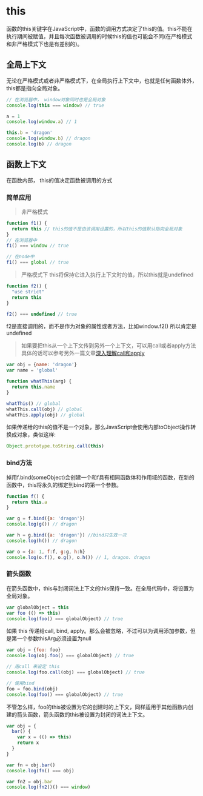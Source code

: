# this

函数的this关键字在JavaScript中，函数的调用方式决定了this的值。this不能在执行期间被赋值，并且每次函数被调用的时候this的值也可能会不同(在严格模式和非严格模式下也是有差别的)。

## 全局上下文

无论在严格模式或者非严格模式下，在全局执行上下文中，也就是任何函数体外，this都是指向全局对象。

```js
// 在浏览器中， window对象同时也是全局对象
console.log(this === window) // true

a = 1
console.log(window.a) // 1

this.b = 'dragon'
console.log(window.b) // dragon
console.log(b) // dragon
```

## 函数上下文

在函数内部， this的值决定函数被调用的方式

### 简单应用

> 非严格模式

```js
function f1() {
  return this // this的值不是由该调用设置的，所以this的值默认指向全局对象
}
// 在浏览器中
f1() === window // true

// 在node中
f1() === global // true
```

> 严格模式下 this将保持它进入执行上下文时的值，所以this就是undefined

```js
function f2() {
  "use strict"
  return this
}

f2() === undefined // true
```

f2是直接调用的，而不是作为对象的属性或者方法，比如window.f2() 所以肯定是undefined

> 如果要把this从一个上下文传到另外一个上下文，可以用call或者apply方法  
具体的话可以参考另外一篇文章[深入理解call和apply](https://github.com/angelasubi/blog/blob/master/md/call-apply.md)  

```js
var obj = {name: 'dragon'}
var name = 'global'

function whatThis(arg) {
  return this.name
}

whatThis() // global
whatThis.call(obj) // global 
whatThis.apply(obj) // global
```

如果传递给的this的值不是一个对象，那么JavaScript会使用内部toObject操作转换成对象，类似这样:  
```js
Object.prototype.toString.call(this)
```


### bind方法

掉用f.bind(someObject)会创建一个和f具有相同函数体和作用域的函数，在新的函数中，this将永久的绑定到bind的第一个参数。

```js
function f() {
  return this.a
}

var g = f.bind({a: 'dragon'})
console.log(g()) // dragon

var h = g.bind({a: 'dragon'}) //bind只生效一次
console.log(h()) // dragon

var o = {a: 1, f:f, g:g, h:h}
console.log(o.f(), o.g(), o.h()) // 1, dragon. dragon
```

### 箭头函数

在箭头函数中，this与封闭词法上下文的this保持一致。在全局代码中，将设置为全局对象。

```js
var globalObject = this
var foo (() => this)
console.log(foo() === globalObject) // true
```

如果 this 传递给call, bind, apply。那么会被忽略，不过可以为调用添加参数，但是第一个参数thisArg必须设置为null

```js
var obj = {foo: foo}
console.log(obj.foo() === globalObject) // true

// 用call 来设定 this
console.log(foo.call(obj) === globalObject) // true

// 使用bind
foo = foo.bind(obj)
console.log(foo() === globalObject) // true
```

不管怎么样，foo的this被设置为它的创建时的上下文，同样适用于其他函数内创建的箭头函数，箭头函数的this被设置为封闭的词法上下文。

```js
var obj = {
  bar() {
    var x = (() => this)
    return x
  }
}

var fn = obj.bar()
console.log(fn() === obj)

var fn2 = obj.bar
console.log(fn2()() === window)
```